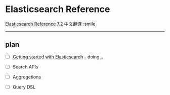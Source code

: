 # Elasticsearch Reference
[Elasticsearch Reference 7.2](https://www.elastic.co/guide/en/elasticsearch/reference/current/index.html) 中文翻译 :smile

---
## plan

- [ ] [Getting started with Elasticsearch](./ch1-Getting_started.md) - doing...
- [ ] Search APIs
- [ ] Aggregetions
- [ ] Query DSL


